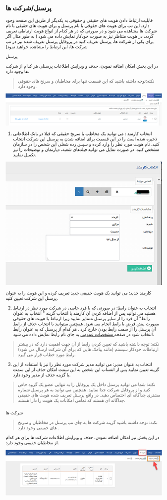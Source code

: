 ﻿## پرسنل/شرکت ها

قابلیت ارتباط دادن هویت های حقیقی و حقوقی به یکدیگر از طریق این صفحه وجود دارد. این تب برای هویت های حقوقی با نام پرسنل و برای هویت های حقیقی با نام شرکت ها مشاهده می شود و در صورتی که در هر کدام از انواع هویت ارتباطی تعریف گردد، در هویت متناظر نیز به صورت خودکار نمایش داده می شود ( به طور مثال اگر برای یکی از شرکت ها، پرسنل تعریف کنید در پروفایل پرسنل تعریف شده نیز در تب شرکت ها، این ارتباط را مشاهده خواهید نمود)

پرسنل

در این بخش امکان اضافه نمودن، حذف و ویرایش اطلاعات پرسنلی هر کدام از شرکت ها وجود دارد.

> نکته:توجه داشته باشید که این قسمت تنها برای مخاطبان و سرنخ های حقوقی وجود دارد.

![](personal.png)

1. انتخاب کارمند : می توانید یک مخاطب یا سرنخ حقیقی که قبلا در بانک اطلاعاتی ذخیره شده است را در این قسمت برای اضافه شدن به پرسنل این شرکت انتخاب کنید. نام هویت مورد نظر را وارد کرده و سپس رده شغلی این شخص را در سازمان مشخص کنید، در صورت تمایل می توانید فیلدهای شعبه، دپارتمان و توضیحات را نیز تکمیل نمایید.

![](Employee2.png)

کارمند جدید: می توانید یک هویت حقیقی جدید تعریف کرده و این هویت را به عنوان پرسنل این شرکت تعیین کنید.

2. انتخاب به عنوان رابط: در صورتی که با فرد خاصی در شرکت مورد نظر در ارتباط هستید می توانید پس از اضافه کردن آن کارمند با انتخاب گزینه " انتخاب به عنوان رابط" آن فرد را از سایر پرسنل متمایز نمایید زیرا ارتباط با هویت های حقوقی بصورت پیش فرض با رابط انجام می شود. همچنین میتوانید با انتخاب حذف از رابط  آن پرسنل را از سمت رابط بودن خارج کرد . هر کدام از پرسنل که به عنوان رابط انتخاب شود در صفحه[ مشخصات عمومی](https://github.com/1stco/PayamGostarDocs/blob/master/help%202.5.4/Integrated-bank/Database/General-specifications/General-specifications.md) به جای نام رابط نمایش داده می شود.

> نکته: توجه داشته باشید که تعیین کردن رابط از آن جهت اهمیت دارد که در بیشتر ارتباطات خودکار سیستم (مانند پیامک هایی که برای آن شرکت ارسال می شود) رابط مورد خطاب قرار می گیرد.

3. انتخاب به عنوان مدیر: می توانید مدیر شرکت مورد نظر را نیز با استفاده از این گزینه تعیین نمایید پس از انتساب این شخص به این سمت امکان حذف از این سمت با گزینه حذف از مدیر وجود دارد.

> نکته: شما می توانید پرسنل داخل یک پروفایل را به تنهایی عضو یک گروه خاص کنید و از پروفایل شرکت جدا نمایید. همچنین می توانید به هر پرسنل شماره مشتری جداگانه ای اختصاص دهید. در واقع پرسنل تعریف شده هویت های حقیقی جداگانه ای هستند که تمامی امکانات یک هویت را دارا هستند.

### 
شرکت ها

> نکته:  توجه داشته باشید گزینه شرکت ها به جای  تب پرسنل در مخاطبان و سرنخ های حقیقی وجود دارد .

در این بخش نیز امکان اضافه نمودن، حذف و ویرایش اطلاعات شرکت ها برای هر کدام از مخاطبان حقیقی وجود دارد.

![](Organizations.png)

